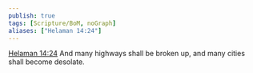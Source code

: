 ```yaml
---
publish: true
tags: [Scripture/BoM, noGraph]
aliases: ["Helaman 14:24"]
---
```

[Helaman 14:24](https://churchofjesuschrist.org/study/scriptures/bofm/hel/14?lang=eng&id=p24#p24) And many highways shall be broken up, and many cities shall become desolate.
